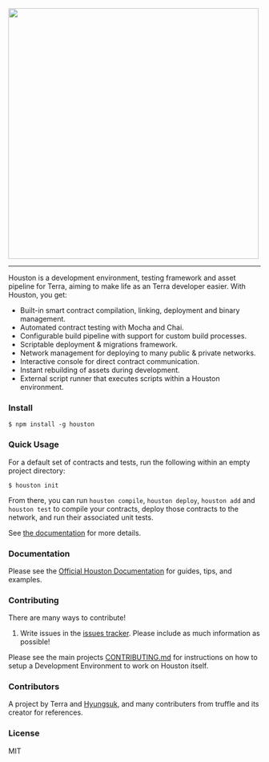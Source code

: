 <img src="https://github.com/hskang9/houston/blob/master/assets/logo.png" width="500">

---

Houston is a development environment, testing framework and asset pipeline for Terra, aiming to make life as an Terra developer easier. With Houston, you get:

- Built-in smart contract compilation, linking, deployment and binary management.
- Automated contract testing with Mocha and Chai.
- Configurable build pipeline with support for custom build processes.
- Scriptable deployment & migrations framework.
- Network management for deploying to many public & private networks.
- Interactive console for direct contract communication.
- Instant rebuilding of assets during development.
- External script runner that executes scripts within a Houston environment.

### Install

```
$ npm install -g houston
```

### Quick Usage

For a default set of contracts and tests, run the following within an empty project directory:

```
$ houston init
```

From there, you can run `houston compile`, `houston deploy`, `houston add` and `houston test` to compile your contracts, deploy those contracts to the network, and run their associated unit tests.

See [the documentation]() for more details.

### Documentation

Please see the [Official Houston Documentation]() for guides, tips, and examples.

### Contributing

There are many ways to contribute!

1. Write issues in the [issues tracker](https://github.com/hskang9/houston/issues). Please include as much information as possible!

Please see the main projects [CONTRIBUTING.md][1] for instructions on how to setup a Development Environment to work on Houston itself.

[1]: https://github.com/hskang9/houston/blob/master/CONTRIBUTING.md#development

### Contributors

A project by Terra and [Hyungsuk](https://github.com/hskang9), and many contributers from truffle and its creator for references.

### License

MIT
